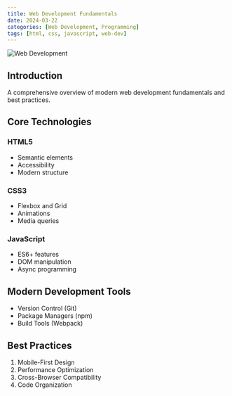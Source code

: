 ```yaml
---
title: Web Development Fundamentals
date: 2024-03-22
categories: [Web Development, Programming]
tags: [html, css, javascript, web-dev]
---
```


<img src="../assets/images/posts/web-dev.png" class="post-image" alt="Web Development">

## Introduction

A comprehensive overview of modern web development fundamentals and best practices.

## Core Technologies

### HTML5
- Semantic elements
- Accessibility
- Modern structure

### CSS3
- Flexbox and Grid
- Animations
- Media queries

### JavaScript
- ES6+ features
- DOM manipulation
- Async programming

## Modern Development Tools

- Version Control (Git)
- Package Managers (npm)
- Build Tools (Webpack)

## Best Practices

1. Mobile-First Design
2. Performance Optimization
3. Cross-Browser Compatibility
4. Code Organization 